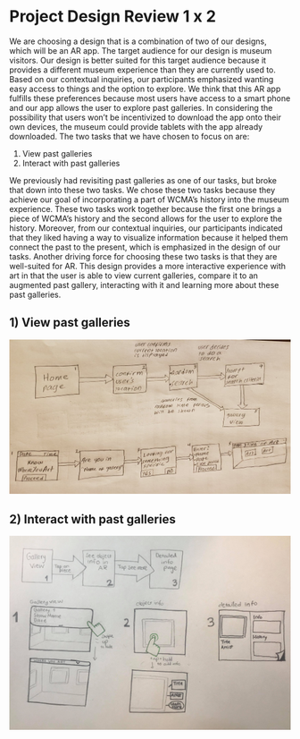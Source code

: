 
# Project Design Review 1 x 2

We are choosing a design that is a combination of two of our designs, which will be an AR app. The target audience for our design is museum visitors. Our design is better suited for this target audience because it provides a different museum experience than they are currently used to. Based on our contextual inquiries, our participants emphasized wanting easy access to things and the option to explore. We think that this AR app fulfills these preferences because most users have access to a smart phone and our app allows the user to explore past galleries. In considering the possibility that users won’t be incentivized to download the app onto their own devices, the museum could provide tablets with the app already downloaded. The two tasks that we have chosen to focus on are:
1) View past galleries
2) Interact with past galleries

We previously had revisiting past galleries as one of our tasks, but broke that down into these two tasks. We chose these two tasks because they achieve our goal of incorporating a part of WCMA’s history into the museum experience. These two tasks work together because the first one brings a piece of WCMA’s history and the second allows for the user to explore the history. Moreover, from our contextual inquiries, our participants indicated that they liked having a way to visualize information because it helped them connect the past to the present, which is emphasized in the design of our tasks. Another driving force for choosing these two tasks is that they are well-suited for AR. This design provides a more interactive experience with art in that the user is able to view current galleries, compare it to an augmented past gallery, interacting with it and learning more about these past galleries. 


## 1) View past galleries
![View past galleries](/img/design-review/task-gallery.jpg)

## 2) Interact with past galleries
![Interact with past galleries](/img/design-review/task-interactive.jpg)
